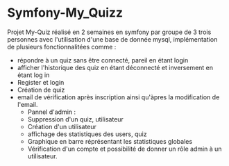 # Symfony-My_Quizz

Projet My-Quiz réalisé en 2 semaines en symfony par groupe de 3 trois personnes avec l'utilisation d'une base de donnée mysql, implémentation de plusieurs fonctionnalitées comme :

- répondre à un quiz sans être connecté, pareil en étant login
- afficher l'historique des quiz en étant déconnecté et inversement en étant log in
- Register et login
- Création de quiz
- email de vérification après inscription ainsi qu'àpres la modification de l'email. 
    - Pannel d'admin : 
    - Suppression d'un quiz, utilisateur 
    - Création d'un utilisateur
    - affichage des statistiques des users, quiz
    - Graphique en barre réprésentant les statistiques globales
    - Vérification d'un compte et possibilité de donner un rôle
      admin à un utilisateur.